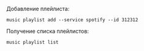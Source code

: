 
Добавление плейлиста:

```
music playlist add --service spotify --id 312312
```

Получение списка плейлистов:

```
music playlist list
```

